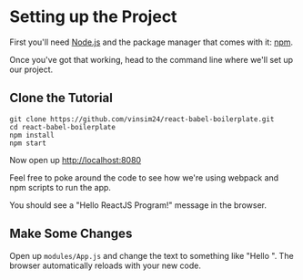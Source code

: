 # Setting up the Project

First you'll need [Node.js](https://nodejs.org) and the package manager
that comes with it: [npm](https://www.npmjs.com/).

Once you've got that working, head to the command line where we'll set
up our project.

## Clone the Tutorial

```
git clone https://github.com/vinsim24/react-babel-boilerplate.git
cd react-babel-boilerplate
npm install
npm start
```

Now open up [http://localhost:8080](http://localhost:8080)

Feel free to poke around the code to see how we're using webpack and npm
scripts to run the app.

You should see a "Hello ReactJS Program!" message in the browser.

## Make Some Changes

Open up `modules/App.js` and change the text to something like "Hello
<your name>". The browser automatically reloads with your new code.

